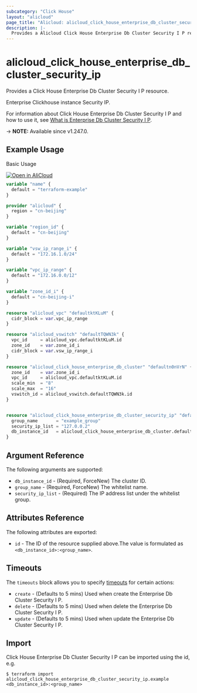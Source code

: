 ```yaml
---
subcategory: "Click House"
layout: "alicloud"
page_title: "Alicloud: alicloud_click_house_enterprise_db_cluster_security_ip"
description: |-
  Provides a Alicloud Click House Enterprise Db Cluster Security I P resource.
---
```


# alicloud_click_house_enterprise_db_cluster_security_ip

Provides a Click House Enterprise Db Cluster Security I P resource.

Enterprise Clickhouse instance Security IP.

For information about Click House Enterprise Db Cluster Security I P and how to use it, see [What is Enterprise Db Cluster Security I P](https://next.api.alibabacloud.com/document/clickhouse/2023-05-22/ModifySecurityIPList).

-> **NOTE:** Available since v1.247.0.

## Example Usage

Basic Usage

<div style="display: block;margin-bottom: 40px;"><div class="oics-button" style="float: right;position: absolute;margin-bottom: 10px;">
  <a href="https://api.aliyun.com/terraform?resource=alicloud_click_house_enterprise_db_cluster_security_ip&exampleId=ab765030-4584-f0ae-faba-0bce420c29c5e29d13d9&activeTab=example&spm=docs.r.click_house_enterprise_db_cluster_security_ip.0.ab76503045&intl_lang=EN_US" target="_blank">
    <img alt="Open in AliCloud" src="https://img.alicdn.com/imgextra/i1/O1CN01hjjqXv1uYUlY56FyX_!!6000000006049-55-tps-254-36.svg" style="max-height: 44px; max-width: 100%;">
  </a>
</div></div>

```terraform
variable "name" {
  default = "terraform-example"
}

provider "alicloud" {
  region = "cn-beijing"
}

variable "region_id" {
  default = "cn-beijing"
}

variable "vsw_ip_range_i" {
  default = "172.16.1.0/24"
}

variable "vpc_ip_range" {
  default = "172.16.0.0/12"
}

variable "zone_id_i" {
  default = "cn-beijing-i"
}

resource "alicloud_vpc" "defaultktKLuM" {
  cidr_block = var.vpc_ip_range
}

resource "alicloud_vswitch" "defaultTQWN3k" {
  vpc_id     = alicloud_vpc.defaultktKLuM.id
  zone_id    = var.zone_id_i
  cidr_block = var.vsw_ip_range_i
}

resource "alicloud_click_house_enterprise_db_cluster" "defaultn0nVrN" {
  zone_id    = var.zone_id_i
  vpc_id     = alicloud_vpc.defaultktKLuM.id
  scale_min  = "8"
  scale_max  = "16"
  vswitch_id = alicloud_vswitch.defaultTQWN3k.id
}


resource "alicloud_click_house_enterprise_db_cluster_security_ip" "default" {
  group_name       = "example_group"
  security_ip_list = "127.0.0.2"
  db_instance_id   = alicloud_click_house_enterprise_db_cluster.defaultn0nVrN.id
}
```

## Argument Reference

The following arguments are supported:
* `db_instance_id` - (Required, ForceNew) The cluster ID.
* `group_name` - (Required, ForceNew) The whitelist name.
* `security_ip_list` - (Required) The IP address list under the whitelist group.

## Attributes Reference

The following attributes are exported:
* `id` - The ID of the resource supplied above.The value is formulated as `<db_instance_id>:<group_name>`.

## Timeouts

The `timeouts` block allows you to specify [timeouts](https://developer.hashicorp.com/terraform/language/resources/syntax#operation-timeouts) for certain actions:
* `create` - (Defaults to 5 mins) Used when create the Enterprise Db Cluster Security I P.
* `delete` - (Defaults to 5 mins) Used when delete the Enterprise Db Cluster Security I P.
* `update` - (Defaults to 5 mins) Used when update the Enterprise Db Cluster Security I P.

## Import

Click House Enterprise Db Cluster Security I P can be imported using the id, e.g.

```shell
$ terraform import alicloud_click_house_enterprise_db_cluster_security_ip.example <db_instance_id>:<group_name>
```